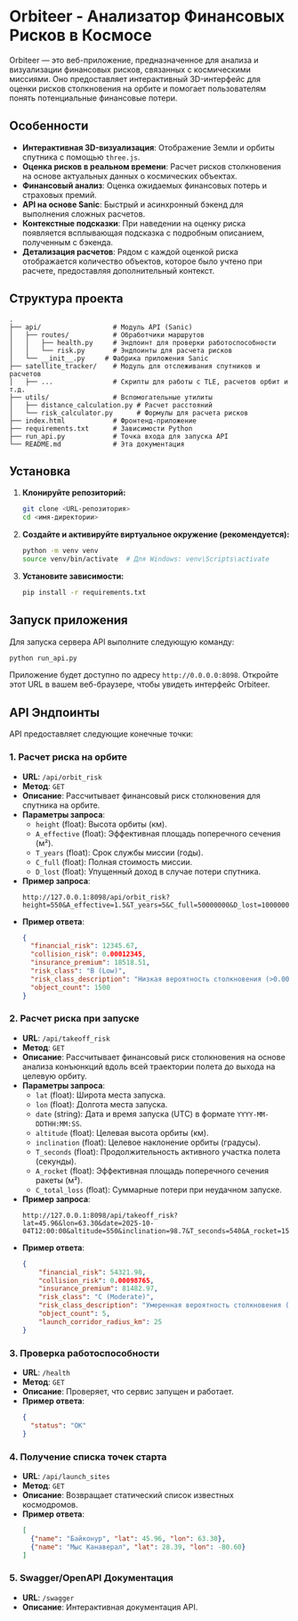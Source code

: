 # Orbiteer - Анализатор Финансовых Рисков в Космосе

Orbiteer — это веб-приложение, предназначенное для анализа и визуализации финансовых рисков, связанных с космическими миссиями. Оно предоставляет интерактивный 3D-интерфейс для оценки рисков столкновения на орбите и помогает пользователям понять потенциальные финансовые потери.

## Особенности

-   **Интерактивная 3D-визуализация**: Отображение Земли и орбиты спутника с помощью `three.js`.
-   **Оценка рисков в реальном времени**: Расчет рисков столкновения на основе актуальных данных о космических объектах.
-   **Финансовый анализ**: Оценка ожидаемых финансовых потерь и страховых премий.
-   **API на основе Sanic**: Быстрый и асинхронный бэкенд для выполнения сложных расчетов.
-   **Контекстные подсказки**: При наведении на оценку риска появляется всплывающая подсказка с подробным описанием, полученным с бэкенда.
-   **Детализация расчетов**: Рядом с каждой оценкой риска отображается количество объектов, которое было учтено при расчете, предоставляя дополнительный контекст.

## Структура проекта

```
.
├── api/                  # Модуль API (Sanic)
│   ├── routes/           # Обработчики маршрутов
│   │   ├── health.py     # Эндпоинт для проверки работоспособности
│   │   └── risk.py       # Эндпоинты для расчета рисков
│   └── __init__.py     # Фабрика приложения Sanic
├── satellite_tracker/    # Модуль для отслеживания спутников и расчетов
│   ├── ...               # Скрипты для работы с TLE, расчетов орбит и т.д.
├── utils/                # Вспомогательные утилиты
│   ├── distance_calculation.py # Расчет расстояний
│   └── risk_calculator.py      # Формулы для расчета рисков
├── index.html            # Фронтенд-приложение
├── requirements.txt      # Зависимости Python
├── run_api.py            # Точка входа для запуска API
└── README.md             # Эта документация
```

## Установка

1.  **Клонируйте репозиторий:**
    ```bash
    git clone <URL-репозитория>
    cd <имя-директории>
    ```

2.  **Создайте и активируйте виртуальное окружение (рекомендуется):**
    ```bash
    python -m venv venv
    source venv/bin/activate  # Для Windows: venv\Scripts\activate
    ```

3.  **Установите зависимости:**
    ```bash
    pip install -r requirements.txt
    ```

## Запуск приложения

Для запуска сервера API выполните следующую команду:

```bash
python run_api.py
```

Приложение будет доступно по адресу `http://0.0.0.0:8098`. Откройте этот URL в вашем веб-браузере, чтобы увидеть интерфейс Orbiteer.

## API Эндпоинты

API предоставляет следующие конечные точки:

### 1. Расчет риска на орбите

-   **URL**: `/api/orbit_risk`
-   **Метод**: `GET`
-   **Описание**: Рассчитывает финансовый риск столкновения для спутника на орбите.
-   **Параметры запроса**:
    -   `height` (float): Высота орбиты (км).
    -   `A_effective` (float): Эффективная площадь поперечного сечения (м²).
    -   `T_years` (float): Срок службы миссии (годы).
    -   `C_full` (float): Полная стоимость миссии.
    -   `D_lost` (float): Упущенный доход в случае потери спутника.
-   **Пример запроса**:
    ```
    http://127.0.0.1:8098/api/orbit_risk?height=550&A_effective=1.5&T_years=5&C_full=50000000&D_lost=100000000
    ```
-   **Пример ответа**:
    ```json
    {
      "financial_risk": 12345.67,
      "collision_risk": 0.00012345,
      "insurance_premium": 18518.51,
      "risk_class": "B (Low)",
      "risk_class_description": "Низкая вероятность столкновения (>0.0001%). Считается приемлемым для большинства миссий.",
      "object_count": 1500
    }
    ```

### 2. Расчет риска при запуске

-   **URL**: `/api/takeoff_risk`
-   **Метод**: `GET`
-   **Описание**: Рассчитывает финансовый риск столкновения на основе анализа конъюнкций вдоль всей траектории полета до выхода на целевую орбиту.
-   **Параметры запроса**:
    -   `lat` (float): Широта места запуска.
    -   `lon` (float): Долгота места запуска.
    -   `date` (string): Дата и время запуска (UTC) в формате `YYYY-MM-DDTHH:MM:SS`.
    -   `altitude` (float): Целевая высота орбиты (км).
    -   `inclination` (float): Целевое наклонение орбиты (градусы).
    -   `T_seconds` (float): Продолжительность активного участка полета (секунды).
    -   `A_rocket` (float): Эффективная площадь поперечного сечения ракеты (м²).
    -   `C_total_loss` (float): Суммарные потери при неудачном запуске.
-   **Пример запроса**:
    ```
    http://127.0.0.1:8098/api/takeoff_risk?lat=45.96&lon=63.30&date=2025-10-04T12:00:00&altitude=550&inclination=98.7&T_seconds=540&A_rocket=15.8&C_total_loss=50000000
    ```
-   **Пример ответа**:
    ```json
    {
        "financial_risk": 54321.98,
        "collision_risk": 0.00098765,
        "insurance_premium": 81482.97,
        "risk_class": "C (Moderate)",
        "risk_class_description": "Умеренная вероятность столкновения (>0.001%). Стандартный уровень риска для многих орбит, требует мониторинга.",
        "object_count": 5,
        "launch_corridor_radius_km": 25
    }
    ```

### 3. Проверка работоспособности

-   **URL**: `/health`
-   **Метод**: `GET`
-   **Описание**: Проверяет, что сервис запущен и работает.
-   **Пример ответа**:
    ```json
    {
      "status": "OK"
    }
    ```

### 4. Получение списка точек старта

-   **URL**: `/api/launch_sites`
-   **Метод**: `GET`
-   **Описание**: Возвращает статический список известных космодромов.
-   **Пример ответа**:
    ```json
    [
      {"name": "Байконур", "lat": 45.96, "lon": 63.30},
      {"name": "Мыс Канаверал", "lat": 28.39, "lon": -80.60}
    ]
    ```

### 5. Swagger/OpenAPI Документация

-   **URL**: `/swagger`
-   **Описание**: Интерактивная документация API.